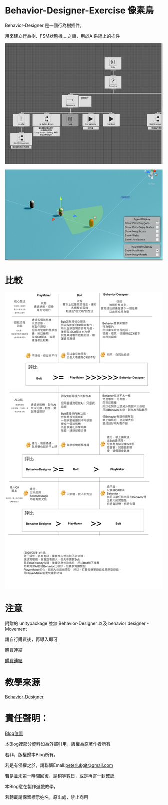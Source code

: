 # Behavior-Designer-Exercise 像素鳥

Behavior-Designer 是一個行為樹插件，

用來建立行為樹、FSM狀態機....之類，用於AI系統上的插件

![](https://github.com/PeterLukGit/Behavior-Designer-Exercise/blob/master/00.PNG)

![](https://github.com/PeterLukGit/Behavior-Designer-Exercise/blob/master/01.PNG)

# 比較

![](https://github.com/PeterLukGit/Behavior-Designer-Exercise/blob/master/%E6%9C%AA%E5%91%BD%E5%90%8D%E5%9C%96%E8%A1%A8.png)

# 注意

附贈的 unitypackage 並無 Behavior-Designer 以及 behavior designer - Movement

請自行購買後，再導入即可

[購買連結](https://assetstore.unity.com/packages/tools/visual-scripting/behavior-designer-behavior-trees-for-everyone-15277)

[購買連結](https://assetstore.unity.com/packages/tools/ai/behavior-designer-movement-pack-16853)

# 教學來源

[Behavior-Designer](https://www.bilibili.com/video/av497793562/)


# 責任聲明：

[Blog位置](https://www.notion.so/Blog-f5fca1cafe1f4379aebeeb6260dd3dc6)

本Blog裡部分資料如為外部引用，版權為原著作者所有

若非，版權歸本Blog所有，

若是有侵權之於，請聯繫Emall:peterlukgit@gmail.com

若是並未第一時間回復，請稍等數日，或是再寄一封確認

本Blog意在製作遊戲教學，

若轉載請保留標示姓名，原出處，禁止商用
